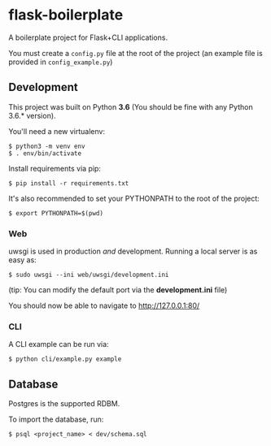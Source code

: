 # flask-boilerplate

A boilerplate project for Flask+CLI applications.

You must create a `config.py` file at the root of the project (an example file is provided in `config_example.py`)

## Development

This project was built on Python **3.6** (You should be fine with any Python 3.6.* version).

You'll need a new virtualenv:

```
$ python3 -m venv env
$ . env/bin/activate

```

Install requirements via pip:

```
$ pip install -r requirements.txt
```

It's also recommended to set your PYTHONPATH to the root of the project:

```
$ export PYTHONPATH=$(pwd)
```

### Web

uwsgi is used in production *and* development. Running a local server is as easy as:

```
$ sudo uwsgi --ini web/uwsgi/development.ini
```

(tip: You can modify the default port via the **development.ini** file)

You should now be able to navigate to http://127.0.0.1:80/

### CLI

A CLI example can be run via:

```
$ python cli/example.py example
```

## Database

Postgres is the supported RDBM.

To import the database, run:

```
$ psql <project_name> < dev/schema.sql
```